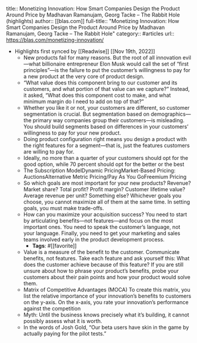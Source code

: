 title:: Monetizing Innovation: How Smart Companies Design the Product Around Price by Madhavan Ramanujam, Georg Tacke – The Rabbit Hole (highlights)
author:: [[blas.com]]
full-title:: "Monetizing Innovation: How Smart Companies Design the Product Around Price by Madhavan Ramanujam, Georg Tacke – The Rabbit Hole"
category:: #articles
url:: https://blas.com/monetizing-innovation/

- Highlights first synced by [[Readwise]] [[Nov 19th, 2022]]
	- New products fail for many reasons. But the root of all innovation evil—what billionaire entrepreneur Elon Musk would call the set of “first principles”—is the failure to put the customer’s willingness to pay for a new product at the very core of product design.
	- “What value does this component bring to our customer and its customers, and what portion of that value can we capture?” Instead, it asked, “What does this component cost to make, and what minimum margin do I need to add on top of that?”
	- Whether you like it or not, your customers are different, so customer segmentation is crucial. But segmentation based on demographics—the primary way companies group their customers—is misleading. You should build segments based on differences in your customers’ willingness to pay for your new product.
	- Doing product configuration right means you design a product with the right features for a segment—that is, just the features customers are willing to pay for.
	- Ideally, no more than a quarter of your customers should opt for the good option, while 70 percent should opt for the better or the best
	- The Subscription ModelDynamic PricingMarket-Based Pricing: AuctionsAlternative Metric Pricing/Pay As You GoFreemium Pricing
	- So which goals are most important for your new products? Revenue? Market share? Total profit? Profit margin? Customer lifetime value? Average revenue per unit? Something else? Whichever goals you choose, you cannot maximize all of them at the same time. In setting goals, you must make trade-offs.
	- How can you maximize your acquisition success? You need to start by articulating benefits—not features—and focus on the most important ones. You need to speak the customer’s language, not your language. Finally, you need to get your marketing and sales teams involved early in the product development process.
		- **Tags**: #[[favorite]]
	- Value is a measure of the benefit to the customer. Communicate benefits, not features. Take each feature and ask yourself this: What does the customer achieve because of this feature? If you are still unsure about how to phrase your product’s benefits, probe your customers about their pain points and how your product would solve them.
	- Matrix of Competitive Advantages (MOCA) To create this matrix, you list the relative importance of your innovation’s benefits to customers on the y-axis. On the x-axis, you rate your innovation’s performance against the competition
	- Myth: Until the business knows precisely what it’s building, it cannot possibly assess what it is worth.
	- In the words of Josh Gold, “Our beta users have skin in the game by actually paying for the pilot tests.”